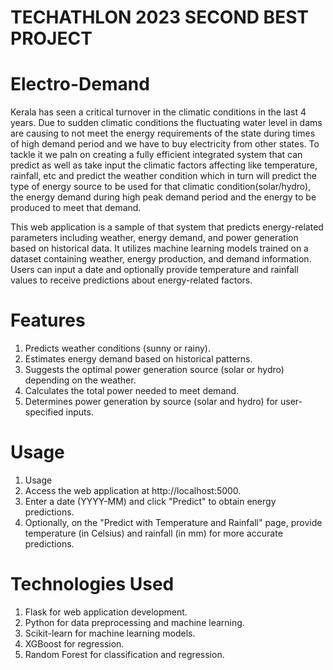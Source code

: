 # TECHATHLON 2023 SECOND BEST PROJECT
# Electro-Demand
Kerala has seen a critical turnover in the climatic conditions in the last 4 years. Due to sudden climatic conditions the fluctuating water level in dams are causing to not meet the energy requirements of the state during times of high demand period and we have to buy electricity from other states. To tackle it we paln on creating a fully efficient integrated system that can predict as well as take input the climatic factors affecting like temperature, rainfall, etc and predict the weather condition which in turn will predict the type of energy source to be used for that climatic condition(solar/hydro), the energy demand during high peak demand period and the energy to be produced to meet that demand. 

This web application is a sample of that system that predicts energy-related parameters including weather, energy demand, and power generation based on historical data. It utilizes machine learning models trained on a dataset containing weather, energy production, and demand information. Users can input a date and optionally provide temperature and rainfall values to receive predictions about energy-related factors.

# Features
1. Predicts weather conditions (sunny or rainy).
2. Estimates energy demand based on historical patterns.
3. Suggests the optimal power generation source (solar or hydro) depending on the weather.
4. Calculates the total power needed to meet demand.
5. Determines power generation by source (solar and hydro) for user-specified inputs.

# Usage
1. Usage
2. Access the web application at http://localhost:5000.
3. Enter a date (YYYY-MM) and click "Predict" to obtain energy predictions.
4. Optionally, on the "Predict with Temperature and Rainfall" page, provide temperature (in Celsius) and rainfall (in mm) for more accurate predictions.

# Technologies Used
1. Flask for web application development.
2. Python for data preprocessing and machine learning.
3. Scikit-learn for machine learning models.
4. XGBoost for regression.
5. Random Forest for classification and regression.
